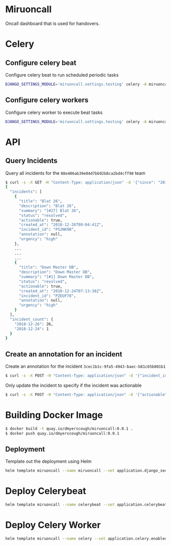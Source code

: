 Miruoncall
==========

Oncall dashboard that is used for handovers.

# Celery

## Configure celery beat

Configure celery beat to run scheduled periodic tasks

```bash
DJANGO_SETTINGS_MODULE='miruoncall.settings.testing' celery -A miruoncall beat -l debug --max-interval 60
```

## Configure celery workers

Configure celery worker to execute beat tasks

```bash
DJANGO_SETTINGS_MODULE='miruoncall.settings.testing' celery -A miruoncall worker -l debug
```

# API

## Query Incidents

Query all incidents for the `88e406ab39e04d7bb92b8ca2bd4cff98` team

```bash
$ curl -s -X GET -H "Content-Type: application/json" -d '{"since": "2018-12-20", "until": "2018-12-30"}' http://127.0.0.1:8000/incidents/88e406ab39e04d7bb92b8ca2bd4cff98  | jq .
{
  "incidents": [
    {
      "title": "Blat 26",
      "description": "Blat 26",
      "summary": "[#27] Blat 26",
      "status": "resolved",
      "actionable": true,
      "created_at": "2018-12-26T09:04:41Z",
      "incident_id": "PS2NK9B",
      "annotation": null,
      "urgency": "high"
    },
    ...
    ...
    ...
    {
      "title": "Down Master DB",
      "description": "Down Master DB",
      "summary": "[#1] Down Master DB",
      "status": "resolved",
      "actionable": true,
      "created_at": "2018-12-24T07:13:38Z",
      "incident_id": "PZEUF78",
      "annotation": null,
      "urgency": "high"
    }
  ],
  "incident_count": {
    "2018-12-26": 26,
    "2018-12-24": 1
  }
}
```

## Create an annotation for an incident

Create an annotation for the incident `3cec1b1c-9fa5-4943-baec-b81c65b801b1`

```bash
$ curl -s -X POST -H "Content-Type: application/json" -d '{"incident_ids": "3cec1b1c-9fa5-4943-baec-b81c65b801b1", "annotation": "This is a simple annotation", "actionable": true}' http://127.0.0.1:8000/incidents/88e406ab39e04d7bb92b8ca2bd4cff98
```

Only update the incident to specify if the incident was actionable

```bash
$ curl -s -X POST -H "Content-Type: application/json" -d '{"actionable": true}' http://127.0.0.1:8000/incidents/88e406ab39e04d7bb92b8ca2bd4cff98
```

# Building Docker Image

```bash
$ docker build -t quay.io/dmyerscough/miruoncall:0.0.1 .
$ docker push quay.io/dmyerscough/miruoncall:0.0.1
```

## Deployment

Template out the deployment using Helm

```bash
helm template miruoncall --name miruoncall --set application.django_secret_key="XXXX" --set application.pagerduty="XXXX"
```

# Deploy Celerybeat

```bash
helm template miruoncall --name celerybeat --set application.celerybeat.enabled=true
```

# Deploy Celery Worker

```bash
helm template miruoncall --name celery --set application.celery.enabled=true
```